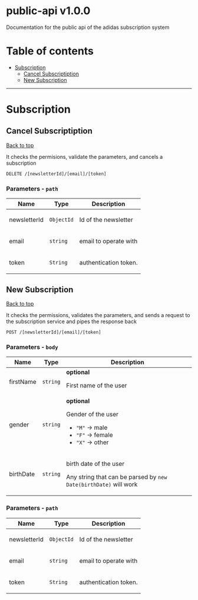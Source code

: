 <a name="top"></a>
# public-api v1.0.0

Documentation for the public api of the adidas subscription system

# Table of contents

- [Subscription](#Subscription)
  - [Cancel Subscriptiption](#Cancel-Subscriptiption)
  - [New Subscription](#New-Subscription)

___


# <a name='Subscription'></a> Subscription

## <a name='Cancel-Subscriptiption'></a> Cancel Subscriptiption
[Back to top](#top)

<p>It checks the permisions, validate the parameters, and cancels a subscription</p>

```
DELETE /[newsletterId]/[email]/[token]
```

### Parameters - `path`

| Name     | Type       | Description                           |
|----------|------------|---------------------------------------|
| newsletterId | `ObjectId` | <p>Id of the newsletter</p> |
| email | `string` | <p>email to operate with</p> |
| token | `String` | <p>authentication token.</p> |

## <a name='New-Subscription'></a> New Subscription
[Back to top](#top)

<p>It checks the permissions, validates the parameters, and sends a request to the subscription service and pipes the response back</p>

```
POST /[newsletterId]/[email]/[token]
```

### Parameters - `body`

| Name     | Type       | Description                           |
|----------|------------|---------------------------------------|
| firstName | `string` | **optional** <p>First name of the user</p> |
| gender | `string` | **optional** <p>Gender of the user</p> <ul> <li><code>&quot;M&quot;</code> -&gt; male</li> <li><code>&quot;F&quot;</code> -&gt; female</li> <li><code>&quot;X&quot;</code> -&gt; other</li> </ul> |
| birthDate | `string` | <p>birth date of the user</p> <p>Any string that can be parsed by <code>new Date(birthDate)</code> will work</p> |

### Parameters - `path`

| Name     | Type       | Description                           |
|----------|------------|---------------------------------------|
| newsletterId | `ObjectId` | <p>Id of the newsletter</p> |
| email | `string` | <p>email to operate with</p> |
| token | `String` | <p>authentication token.</p> |

